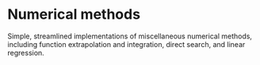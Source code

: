 Numerical methods
=================

Simple, streamlined implementations of miscellaneous numerical methods, including function extrapolation and integration, direct search, and linear regression.
